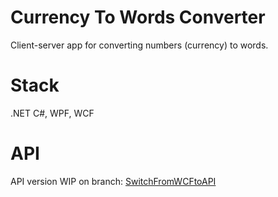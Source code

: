 # Currency To Words Converter
Client-server app for converting numbers (currency) to words.

# Stack
.NET C#, WPF, WCF

# API
API version WIP on branch: [SwitchFromWCFtoAPI](https://github.com/zulimazuli/CurrencyToWordsConverter/tree/SwitchFromWCFtoAPI) 
